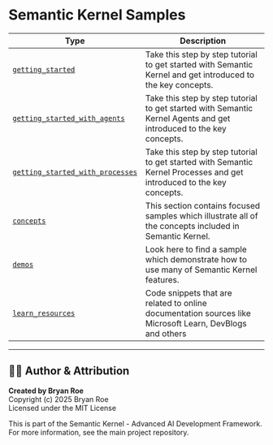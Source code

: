 # Semantic Kernel Samples

| Type                                                                     | Description                                                                                                            |
| ------------------------------------------------------------------------ | ---------------------------------------------------------------------------------------------------------------------- |
| [`getting_started`](./getting_started/CONFIGURING_THE_KERNEL.md)         | Take this step by step tutorial to get started with Semantic Kernel and get introduced to the key concepts.            |
| [`getting_started_with_agents`](./getting_started_with_agents/README.md) | Take this step by step tutorial to get started with Semantic Kernel Agents and get introduced to the key concepts.     |
| [`getting_started_with_processes`](./getting_started_with_processes/README.md) | Take this step by step tutorial to get started with Semantic Kernel Processes and get introduced to the key concepts.     |
| [`concepts`](./concepts/README.md)                                       | This section contains focused samples which illustrate all of the concepts included in Semantic Kernel.                |
| [`demos`](./demos/README.md)                                             | Look here to find a sample which demonstrate how to use many of Semantic Kernel features.                              |
| [`learn_resources`](./learn_resources/README.md)                         | Code snippets that are related to online documentation sources like Microsoft Learn, DevBlogs and others               |


---

## 👨‍💻 Author & Attribution

**Created by Bryan Roe**  
Copyright (c) 2025 Bryan Roe  
Licensed under the MIT License

This is part of the Semantic Kernel - Advanced AI Development Framework.
For more information, see the main project repository.
